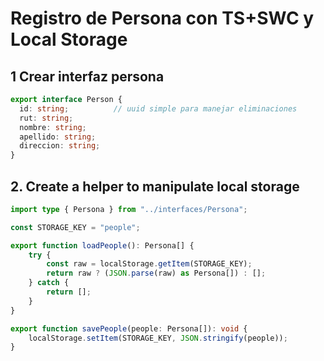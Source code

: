 # Registro de Persona con TS+SWC y Local Storage

## 1 Crear interfaz persona

```ts
export interface Person {
  id: string;          // uuid simple para manejar eliminaciones
  rut: string;
  nombre: string;
  apellido: string;
  direccion: string;
}

```

## 2. Create a helper to manipulate local storage

```ts
import type { Persona } from "../interfaces/Persona";

const STORAGE_KEY = "people";

export function loadPeople(): Persona[] {
    try {
        const raw = localStorage.getItem(STORAGE_KEY);
        return raw ? (JSON.parse(raw) as Persona[]) : [];
    } catch {
        return [];
    }
}

export function savePeople(people: Persona[]): void {
    localStorage.setItem(STORAGE_KEY, JSON.stringify(people));
}
```

